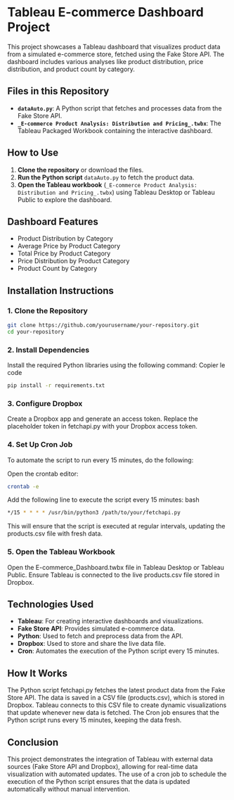 # Tableau E-commerce Dashboard Project

This project showcases a Tableau dashboard that visualizes product data from a simulated e-commerce store, fetched using the Fake Store API. The dashboard includes various analyses like product distribution, price distribution, and product count by category.

## Files in this Repository

- **`dataAuto.py`**: A Python script that fetches and processes data from the Fake Store API.
- **`_E-commerce Product Analysis: Distribution and Pricing_.twbx`**: The Tableau Packaged Workbook containing the interactive dashboard.

## How to Use

1. **Clone the repository** or download the files.
2. **Run the Python script** `dataAuto.py` to fetch the product data.
3. **Open the Tableau workbook** (`_E-commerce Product Analysis: Distribution and Pricing_.twbx`) using Tableau Desktop or Tableau Public to explore the dashboard.

## Dashboard Features

- Product Distribution by Category
- Average Price by Product Category
- Total Price by Product Category
- Price Distribution by Product Category
- Product Count by Category

## Installation Instructions

### 1. Clone the Repository

```bash
git clone https://github.com/yourusername/your-repository.git
cd your-repository
```
### 2. Install Dependencies
Install the required Python libraries using the following command:
Copier le code
```bash
pip install -r requirements.txt
```
### 3. Configure Dropbox
Create a Dropbox app and generate an access token.
Replace the placeholder token in fetchapi.py with your Dropbox access token.

### 4. Set Up Cron Job
To automate the script to run every 15 minutes, do the following:

Open the crontab editor:
```bash
crontab -e
```
Add the following line to execute the script every 15 minutes:
bash
```bash
*/15 * * * * /usr/bin/python3 /path/to/your/fetchapi.py
```
This will ensure that the script is executed at regular intervals, updating the products.csv file with fresh data.

### 5. Open the Tableau Workbook
Open the E-commerce_Dashboard.twbx file in Tableau Desktop or Tableau Public.
Ensure Tableau is connected to the live products.csv file stored in Dropbox.

## Technologies Used

- **Tableau**: For creating interactive dashboards and visualizations.
- **Fake Store API**: Provides simulated e-commerce data.
- **Python**: Used to fetch and preprocess data from the API.
- **Dropbox**: Used to store and share the live data file.
- **Cron**: Automates the execution of the Python script every 15 minutes.
  
## How It Works

The Python script fetchapi.py fetches the latest product data from the Fake Store API.
The data is saved in a CSV file (products.csv), which is stored in Dropbox.
Tableau connects to this CSV file to create dynamic visualizations that update whenever new data is fetched.
The Cron job ensures that the Python script runs every 15 minutes, keeping the data fresh.

## Conclusion

This project demonstrates the integration of Tableau with external data sources (Fake Store API and Dropbox), allowing for real-time data visualization with automated updates. The use of a cron job to schedule the execution of the Python script ensures that the data is updated automatically without manual intervention.
